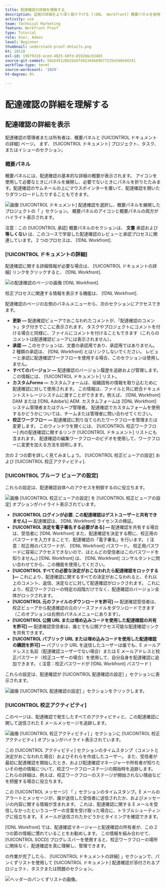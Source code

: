 ```yaml
---
title: 配達確認の詳細を理解する
description: 証拠の詳細をより深く掘り下げる [!DNL  Workfront] 概要パネルを使用し、 [!UICONTROL ドキュメントの詳細] ページ。
activity: use
team: Technical Marketing
feature: Workfront Proof
type: Tutorial
role: User, Admin
level: Beginner
thumbnail: understand-proof-details.png
kt: 10110
exl-id: 196f9318-eced-4825-b0fd-8592b6cb3403
source-git-commit: 58a545120b29a5f492344b89b77235e548e94241
workflow-type: tm+mt
source-wordcount: '1029'
ht-degree: 0%

---
```


# 配達確認の詳細を理解する

## 配達確認の詳細を表示

配達確認の管理者または所有者は、概要パネルと [!UICONTROL ドキュメントの詳細] ページ。 まず、 [!UICONTROL ドキュメント] プロジェクト、タスク、またはイシューのセクション。

### 概要パネル

概要パネルには、配達確認の基本的な詳細の概要が表示されます。 アイコンを使用して必要なときにパネルを展開し、必要でないときにパネルを折りたたみます。配達確認のサムネールの上にマウスポインターを置いて、配達確認を開いたりダウンロードしたりすることもできます。

![画像 [!UICONTROL ドキュメント] 配達確認を選択し、概要パネルを展開したプロジェクトの「 」セクション。 概要パネルのアイコンと概要パネルの両方がハイライト表示されます。](assets/document-summary.png)

注意：この [!UICONTROL 承認] 概要パネルのセクションは、 **文書** 承認および **等しくない** は、このコースで学習した配達確認のレビューと承認プロセスに関連しています。 2 つのプロセスは、 [!DNL Workfront].

### [!UICONTROL ドキュメントの詳細]

配達確認に関する詳細情報が必要な場合は、 [!UICONTROL ドキュメントの詳細] リンクをクリックすると、 [!DNL Workfront].

![の配達確認のページの画像 [!DNL  Workfront].](assets/document-details.png)

校正プロセスに関連する情報を表示する機能は、 [!DNL Workfront].

配達確認のページの左側のパネルメニューから、次のセクションにアクセスできます。

* **更新 —** 配達確認ビューアでおこなわれたコメントが、「配達確認のコメント」タグ付きでここに表示されます。 タスクやプロジェクトにコメントを付ける場合と同様に、ファイルにコメントを付けることもできます（これらのコメントは配達確認ビューアには表示されません）。
* **承認 —** このセクションは、文書の承認用であり、承認用ではありません。 2 種類の承認は、 [!DNL Workfront] とはリンクしないでください。 レビューと承認に配達確認ワークフローを使用する場合、このセクションは使用しません。
* **すべてのバージョン —** 配達確認のバージョン履歴を追跡および管理します。 この情報には、 [!UICONTROL ドキュメント] リスト。
* **カスタムForms —** カスタムフォームは、組織固有の情報を取り込むために配達確認に対して使用されます。 この情報は、ファイルと共に統合ドキュメントストレージシステムに渡すことができます。例えば、 [!DNL Workfront] DAM または [!DNL Adobe’s] AEM. カスタムフォームは [!DNL Workfront] システム管理者またはグループ管理者。 配達確認でカスタムフォームを使用するかどうかについては、チームまたは管理者に問い合わせてください。
* **校正ワークフロー —** 配達確認に割り当てられたワークフローを管理または変更します。 このウィンドウを開くには、 [!UICONTROL 校正ワークフロー] 内の配達確認に関するリンク [!UICONTROL ドキュメント] リストにも含まれます。 配達確認の編集ワークフローのビデオを使用して、ワークフローに変更を加える方法を説明します。

次の 2 つの節を詳しく見てみましょう。 [!UICONTROL 校正ビューアの設定] および [!UICONTROL 校正アクティビティ].

### [!UICONTROL プルーフ ビューアの設定]

これらの設定は、配達確認自体へのアクセスを制御するのに役立ちます。

![画像 [!UICONTROL 校正ビューアの設定] を [!UICONTROL 校正ビューアの設定] オプションがハイライト表示されています。](assets/proofing-settings-on-details-page.png)

* **[!UICONTROL ログインが必要. この配達確認はゲストユーザーと共有できません] —** 配達確認は、 [!DNL Workfront] ライセンスの検証。
* **[!UICONTROL 決定を電子署名する必要がある] —** 配達確認を共有する場合は、受信者に [!DNL Workfront] また、配達確認を決定する際に、校正用のパスワードを入力することで、配達確認の「電子署名」を行います。 ( 注意：校正用のパスワードが、 [!DNL Workfront] パスワード。 校正用パスワードに容易にアクセスできないので、ほとんどの受信者はこのパスワードを知りません。) [!DNL Workfront] は、 [!DNL Workfront] コンサルタントに問い合わせてから、この機能を使用してください。
* **[!UICONTROL すべての必要な決定がおこなわれたら配達確認をロックする ]—** これにより、配達確認に関するすべての決定がおこなわれると、それ以上のコメント、返信、決定などに対して配達確認がロックされます。 これにより、校正ワークフローの特定の段階だけでなく、配達確認のバージョン全体がロックされます。
* **[!UICONTROL 元のファイルのダウンロードを許可] —** 配達確認受信者は、校正ビューアから配達確認の元のソースファイルをダウンロードできます（このオプションは右側のパネルメニューにあります）。
* **[!UICONTROL 公開 URL または埋め込みコードを使用した配達確認の共有を許可] —** 配達確認受信者は、誰とでも公開アクセス可能な配達確認リンクを共有できます。
* **[!UICONTROL パブリック URL または埋め込みコードを使用した配達確認の購読を許可] —** パブリック URL を送信したユーザーは誰でも、E メールアドレスと名前（配達確認ユーザーでない場合）または E メールアドレスと校正パスワード（校正ユーザーの場合）を使用して、自分自身を配達確認に追加できます。 ( 注意：校正パスワードが [!DNL Workfront] パスワード )

これらの設定は、配達確認が [!UICONTROL 配達確認の設定] 」セクションに表示されます。

![画像 [!UICONTROL 配達確認の設定] 」セクションをクリックします。](assets/proof-settings-on-upload-page.png)

### [!UICONTROL 校正アクティビティ]

このページは、配達確認で発生したすべてのアクティビティと、この配達確認に関して送信された E メールメッセージを追跡します。

![画像 [!UICONTROL 校正アクティビティ] 」セクションに [!UICONTROL 校正アクティビティ] オプションがハイライト表示されています。](assets/proofing-activity-in-details.png)

この [!UICONTROL アクティビティ] セクションのタイムスタンプ（コメントと決定がおこなわれた場合）およびそれらを作成したユーザー。 また、受信者が最初に配達確認を開始したとき、および配達確認マネージャーや所有者が知りたいその他の情報について、校正ワークフローステージの開始時を追跡します。 これらの詳細は、例えば、校正ワークフローのステージが開始されない理由などを把握する場合に役立ちます。

この [!UICONTROL メッセージ] 「 」セクションのタイムスタンプ。E メールのアラートとメッセージが、誰が送信した受信者に送信されたか、およびメッセージの内容に関する情報が含まれます。 これは、配達確認に関する E メールを受信しなかったというユーザーの言葉を受け取った場合に、トラブルシューティングに役立ちます。 E メールが送信されたかどうかとタイミングを確認できます。

[!DNL Workfront] では、配達確認マネージャーと配達確認の所有者が、この 2 つの節の情報に慣れていることをお勧めします。 この情報を組み合わせて、 [!UICONTROL SOCD] プログレスバーを使用すると、校正ワークフローの場所に関係なく、配達確認を真に理解し、管理できます。

の作業が完了したら、 [!UICONTROL ドキュメントの詳細] 」セクションで、パンくずリストを使用して [!UICONTROL ドキュメント] 配達確認が添付されるプロジェクト、タスクまたは問題のセクション。

![ヘッダーのパンくずリストの画像。](assets/proof-breadcrumb.png)

<!--
#### Learn more
* [!UICONTROL Document details] overview
* Add a custom form to a document
* Request document approvals
* Summary for documents overview
* View activity on a proof within [!DNL Workfront]
-->
